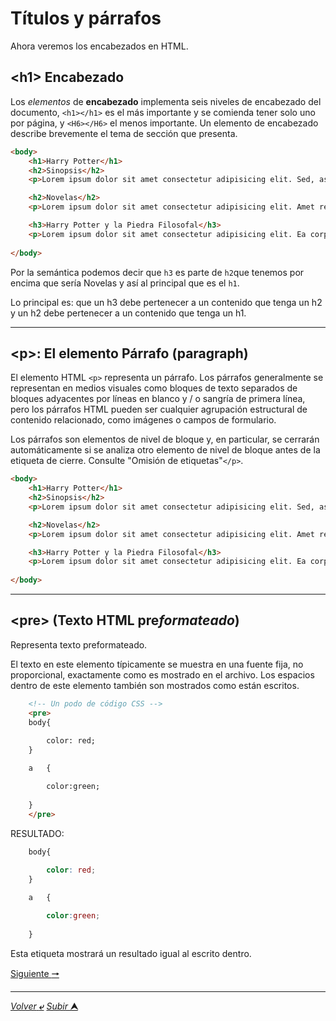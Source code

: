 # Títulos y párrafos

Ahora veremos los encabezados en HTML.

## \<h1> Encabezado

Los *elementos* de **encabezado** implementa seis niveles de encabezado del documento, `<h1></h1>` es el más importante y se comienda tener solo uno por página, y `<H6></H6>` el menos importante.
Un elemento de encabezado describe brevemente el tema de sección que presenta.

~~~html
<body>
	<h1>Harry Potter</h1>
	<h2>Sinopsis</h2>
	<p>Lorem ipsum dolor sit amet consectetur adipisicing elit. Sed, aspernatur. Voluptas dolor aliquam necessitatibus doloribus obcaecati. Ducimus eum eveniet molestias praesentium deleniti, sunt, animi assumenda molestiae pariatur eos et est?</p>

	<h2>Novelas</h2>
	<p>Lorem ipsum dolor sit amet consectetur adipisicing elit. Amet repellendus, iste est libero unde quo ut quia perspiciatis, quos officiis doloribus quas reprehenderit officia nihil suscipit distinctio culpa.</p>

	<h3>Harry Potter y la Piedra Filosofal</h3>
	<p>Lorem ipsum dolor sit amet consectetur adipisicing elit. Ea corporis magnam sed pariatur, non aliquid tempora placeat animi assumenda perspiciatis. Dolorem, tempore commodi minima, consequatur odit voluptatum doloremque dolorum quas inventore aliquam optio, deleniti nemo nisi nam est iusto ea? Quisquam vitae sequi sunt omnis commodi veritatis sed dolorum ex esse voluptas eveniet voluptatem, accusantium error alias voluptatibus asperiores impedit a ab tenetur perspiciatis. Maxime molestias necessitatibus voluptas repellendus commodi atque sint deleniti magni ipsam est eos rerum porro recusandae tenetur fugit eius, aliquam delectus iusto dignissimos accusamus sed. Veritatis sint reprehenderit minus inventore quos consequatur adipisci, illum dolore! Velit!</p>
    
</body>
~~~

Por la semántica podemos decir que `h3` es parte de `h2`que tenemos por encima que sería Novelas y así al principal que es el `h1`.

Lo principal es: que un h3 debe pertenecer a un contenido que tenga un h2 y un h2 debe pertenecer a un contenido que tenga un h1.

---

## \<p>: El elemento Párrafo (paragraph)

El elemento HTML ``<p>`` representa un párrafo. Los párrafos generalmente se representan en medios visuales como bloques de texto separados de bloques adyacentes por líneas en blanco y / o sangría de primera línea, pero los párrafos HTML pueden ser cualquier agrupación estructural de contenido relacionado, como imágenes o campos de formulario.

Los párrafos son elementos de nivel de bloque y, en particular, se cerrarán automáticamente si se analiza otro elemento de nivel de bloque antes de la etiqueta de cierre. Consulte "Omisión de etiquetas"``</p>``.

~~~html
<body>
	<h1>Harry Potter</h1>
	<h2>Sinopsis</h2>
	<p>Lorem ipsum dolor sit amet consectetur adipisicing elit. Sed, aspernatur. Voluptas dolor aliquam necessitatibus doloribus obcaecati. Ducimus eum eveniet molestias praesentium deleniti, sunt, animi assumenda molestiae pariatur eos et est?</p>

	<h2>Novelas</h2>
	<p>Lorem ipsum dolor sit amet consectetur adipisicing elit. Amet repellendus, iste est libero unde quo ut quia perspiciatis, quos officiis doloribus quas reprehenderit officia nihil suscipit distinctio culpa.</p>

	<h3>Harry Potter y la Piedra Filosofal</h3>
	<p>Lorem ipsum dolor sit amet consectetur adipisicing elit. Ea corporis magnam sed pariatur, non aliquid tempora placeat animi assumenda perspiciatis. Dolorem, tempore commodi minima, consequatur odit voluptatum doloremque dolorum quas inventore aliquam optio, deleniti nemo nisi nam est iusto ea? Quisquam vitae sequi sunt omnis commodi veritatis sed dolorum ex esse voluptas eveniet voluptatem, accusantium error alias voluptatibus asperiores impedit a ab tenetur perspiciatis. Maxime molestias necessitatibus voluptas repellendus commodi atque sint deleniti magni ipsam est eos rerum porro recusandae tenetur fugit eius, aliquam delectus iusto dignissimos accusamus sed. Veritatis sint reprehenderit minus inventore quos consequatur adipisci, illum dolore! Velit!</p>
    
</body>
~~~



---

## \<pre> (Texto HTML **pre***formateado*)

Representa texto preformateado.

El texto en este elemento típicamente se muestra en una fuente fija, no proporcional, exactamente como es mostrado en el archivo. Los espacios dentro de este elemento también son mostrados como están escritos.

~~~html
    <!-- Un podo de código CSS -->
    <pre>
    body{
        
        color: red;
    }

    a   {

        color:green;
    
    }
    </pre>
~~~
RESULTADO:

~~~css
    body{
        
        color: red;
    }

    a   {

        color:green;
    
    }
~~~

Esta etiqueta mostrará un resultado igual al escrito dentro.

[Siguiente **&#129042;**](/markdown/004_Header_Main_Footer.md "Resumen")

---
[*Volver* **&ldca;**](/markdown/README.md "Ir a Readme") [*Subir* **&#11165;**](# "Ir al título")